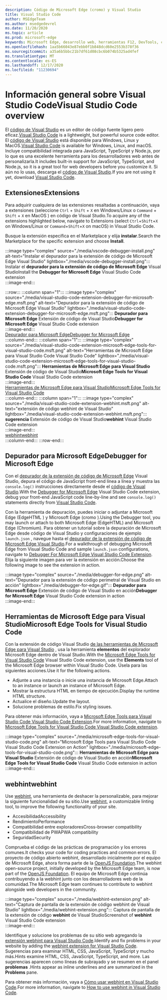 ```yaml
---
description: Código de Microsoft Edge (cromo) y Visual Studio
title: Visual Studio Code
author: MSEdgeTeam
ms.author: msedgedevrel
ms.date: 11/20/2020
ms.topic: article
ms.prod: microsoft-edge
keywords: Microsoft Edge, desarrollo web, herramientas F12, DevTools, código de vs, código de Visual Studio, depurador, webhint
ms.openlocfilehash: 1aa5b66043e87ebb0f1b848dcd60e2553b378f36
ms.sourcegitcommit: a35a6b5bbc21b7df61d08cbc6b074b5325ad4fef
ms.translationtype: MT
ms.contentlocale: es-ES
ms.lasthandoff: 12/17/2020
ms.locfileid: "11230694"
---
```

# <span data-ttu-id="d5eac-104">Información general sobre Visual Studio Code</span><span class="sxs-lookup"><span data-stu-id="d5eac-104">Visual Studio Code overview</span></span>  

<span data-ttu-id="d5eac-105">El [código de Visual Studio][VisualStudioCodeDocs] es un editor de código fuente ligero pero eficaz.</span><span class="sxs-lookup"><span data-stu-id="d5eac-105">[Visual Studio Code][VisualStudioCodeDocs] is a lightweight, but powerful source code editor.</span></span>  <span data-ttu-id="d5eac-106">El [código de Visual Studio][VisualStudioCodeDocs] está disponible para Windows, Linux y MacOS.</span><span class="sxs-lookup"><span data-stu-id="d5eac-106">[Visual Studio Code][VisualStudioCodeDocs] is available for Windows, Linux, and macOS.</span></span>  <span data-ttu-id="d5eac-107">Incluye compatibilidad integrada para JavaScript, TypeScript y Node.js, por lo que es una excelente herramienta para los desarrolladores web antes de personalizarla.</span><span class="sxs-lookup"><span data-stu-id="d5eac-107">It includes built-in support for JavaScript, TypeScript, and Node.js, so it is a great tool for web developers before you customize it.</span></span>  <span data-ttu-id="d5eac-108">Si aún no lo usas, descarga el [código de Visual Studio][VisualstudioCode].</span><span class="sxs-lookup"><span data-stu-id="d5eac-108">If you are not using it yet, download [Visual Studio Code][VisualstudioCode].</span></span>  

## <span data-ttu-id="d5eac-109">Extensiones</span><span class="sxs-lookup"><span data-stu-id="d5eac-109">Extensions</span></span>  

<!--todo: We want to put something like the tiles for extensions Visual Studio Code uses on this page https://code.visualstudio.com/Docs#top-extensions but I don't think this is a markdown page.  I think it's a web page.  I couldn't find anything in https://github.com/Microsoft/vscode-docs that looks like this page. In the meantime, here's what I've come up with: -->  

<span data-ttu-id="d5eac-110">Para adquirir cualquiera de las extensiones resaltadas a continuación, vaya a extensiones \(seleccione `Ctrl` + `Shift` + `X` en Windows/Linux o `Command` + `Shift` + `X` en MacOS \) en código de Visual Studio.</span><span class="sxs-lookup"><span data-stu-id="d5eac-110">To acquire any of the extensions highlighted below, navigate to Extensions \(select `Ctrl`+`Shift`+`X` on Windows/Linux or `Command`+`Shift`+`X` on macOS\) in Visual Studio Code.</span></span>  

<span data-ttu-id="d5eac-111">Busque la extensión específica en el Marketplace y elija **instalar**.</span><span class="sxs-lookup"><span data-stu-id="d5eac-111">Search the Marketplace for the specific extension and choose **Install**.</span></span>  

:::image type="complex" source="./media/vscode-debugger-install.png" alt-text="Instalar el depurador para la extensión de código de Microsoft Edge Visual Studio" lightbox="./media/vscode-debugger-install.png":::
   <span data-ttu-id="d5eac-113">Instalar el **depurador para la extensión de código de Microsoft Edge** Visual Studio</span><span class="sxs-lookup"><span data-stu-id="d5eac-113">Install the **Debugger for Microsoft Edge** Visual Studio Code extension</span></span>  
:::image-end:::  

:::row:::
   :::column span="1":::
      :::image type="complex" source="./media/visual-studio-code-extension-debugger-for-microsoft-edge.msft.png" alt-text="Depurador para la extensión de código de Microsoft Edge Visual Studio" lightbox="./media/visual-studio-code-extension-debugger-for-microsoft-edge.msft.png":::
         <span data-ttu-id="d5eac-115">**Depurador para Microsoft Edge** Extensión de código de Visual Studio</span><span class="sxs-lookup"><span data-stu-id="d5eac-115">**Debugger for Microsoft Edge** Visual Studio Code extension</span></span>  
      :::image-end:::  
      [<span data-ttu-id="d5eac-116">Depurador para Microsoft Edge</span><span class="sxs-lookup"><span data-stu-id="d5eac-116">Debugger for Microsoft Edge</span></span>](#debugger-for-microsoft-edge)  
   :::column-end:::
   :::column span="1":::
      :::image type="complex" source="./media/visual-studio-code-extension-microsoft-edge-tools-for-visual-studio-code.msft.png" alt-text="Herramientas de Microsoft Edge para Visual Studio Code Visual Studio Code" lightbox="./media/visual-studio-code-extension-microsoft-edge-tools-for-visual-studio-code.msft.png":::
         <span data-ttu-id="d5eac-118">**Herramientas de Microsoft Edge para Visual Studio** Extensión de código de Visual Studio</span><span class="sxs-lookup"><span data-stu-id="d5eac-118">**Microsoft Edge Tools for Visual Studio Code** Visual Studio Code extension</span></span>  
      :::image-end:::  
      [<span data-ttu-id="d5eac-119">Herramientas de Microsoft Edge para Visual Studio</span><span class="sxs-lookup"><span data-stu-id="d5eac-119">Microsoft Edge Tools for Visual Studio Code</span></span>](#microsoft-edge-tools-for-visual-studio-code)  
   :::column-end:::
   :::column span="1":::
      :::image type="complex" source="./media/visual-studio-code-extension-webhint.msft.png" alt-text="extensión de código webhint de Visual Studio" lightbox="./media/visual-studio-code-extension-webhint.msft.png":::
         <span data-ttu-id="d5eac-121">**sugerencia** Extensión de código de Visual Studio</span><span class="sxs-lookup"><span data-stu-id="d5eac-121">**webhint** Visual Studio Code extension</span></span>  
      :::image-end:::  
      [<span data-ttu-id="d5eac-122">webhint</span><span class="sxs-lookup"><span data-stu-id="d5eac-122">webhint</span></span>](#webhint)  
   :::column-end:::
:::row-end:::  

## <span data-ttu-id="d5eac-123">Depurador para Microsoft Edge</span><span class="sxs-lookup"><span data-stu-id="d5eac-123">Debugger for Microsoft Edge</span></span>  

<span data-ttu-id="d5eac-124">Con el [depurador de la extensión de código de Microsoft Edge][VisualstudioMarketplaceDebuggerMicrosoftEdge] Visual Studio, depura el código de JavaScript front-end línea a línea y muestra las `console.log()` instrucciones directamente desde el [código de Visual Studio][VisualstudioCode].</span><span class="sxs-lookup"><span data-stu-id="d5eac-124">With the [Debugger for Microsoft Edge][VisualstudioMarketplaceDebuggerMicrosoftEdge] Visual Studio Code extension, debug your front-end JavaScript code line-by-line and see `console.log()` statements directly from [Visual Studio Code][VisualstudioCode].</span></span>  
      
<span data-ttu-id="d5eac-125">Con la herramienta de depuración, puedes iniciar o adjuntar a Microsoft Edge \(EdgeHTML \) y Microsoft Edge \(cromo \).</span><span class="sxs-lookup"><span data-stu-id="d5eac-125">Using the Debugger tool, you may launch or attach to both Microsoft Edge \(EdgeHTML\) and Microsoft Edge \(Chromium\).</span></span>  <span data-ttu-id="d5eac-126">Para obtener un tutorial sobre la depuración de Microsoft Edge desde código de Visual Studio y configuraciones de ejemplo `launch.json` , navegue hasta el [depurador de la extensión de código de Microsoft Edge Visual Studio][VisualStudioCodeDebuggerEdge].</span><span class="sxs-lookup"><span data-stu-id="d5eac-126">For a walkthrough of debugging Microsoft Edge from Visual Studio Code and sample `launch.json` configurations, navigate to [Debugger For Microsoft Edge Visual Studio Code Extension][VisualStudioCodeDebuggerEdge].</span></span>  <span data-ttu-id="d5eac-127">Elija la siguiente imagen para ver la extensión en acción.</span><span class="sxs-lookup"><span data-stu-id="d5eac-127">Choose the following image to see the extension in action.</span></span>  

:::image type="complex" source="./media/debugger-for-edge.png" alt-text="Depurador para la extensión de código perimetral de Visual Studio en acción" lightbox="./media/debugger-for-edge.gif":::
   <span data-ttu-id="d5eac-129">**Depurador para Microsoft Edge** Extensión de código de Visual Studio en acción</span><span class="sxs-lookup"><span data-stu-id="d5eac-129">**Debugger for Microsoft Edge** Visual Studio Code extension in action</span></span>  
:::image-end:::  

## <span data-ttu-id="d5eac-130">Herramientas de Microsoft Edge para Visual Studio</span><span class="sxs-lookup"><span data-stu-id="d5eac-130">Microsoft Edge Tools for Visual Studio Code</span></span>

<span data-ttu-id="d5eac-131">Con la extensión de código Visual Studio [de las herramientas de Microsoft Edge para Visual Studio][VisualstudioMarketplaceMicrosoftEdgeToolsVisualStudioCode] , usa la herramienta **elementos** del explorador Microsoft Edge dentro de Visual Studio.</span><span class="sxs-lookup"><span data-stu-id="d5eac-131">With the [Microsoft Edge Tools for Visual Studio Code][VisualstudioMarketplaceMicrosoftEdgeToolsVisualStudioCode] Visual Studio Code extension, use the **Elements** tool of the Microsoft Edge browser within Visual Studio Code.</span></span>  <span data-ttu-id="d5eac-132">Úsela para las siguientes acciones.</span><span class="sxs-lookup"><span data-stu-id="d5eac-132">Use it for the following actions.</span></span>  

*   <span data-ttu-id="d5eac-133">Adjunte a una instancia o inicie una instancia de Microsoft Edge.</span><span class="sxs-lookup"><span data-stu-id="d5eac-133">Attach to an instance or launch an instance of Microsoft Edge.</span></span>  
*   <span data-ttu-id="d5eac-134">Mostrar la estructura HTML en tiempo de ejecución.</span><span class="sxs-lookup"><span data-stu-id="d5eac-134">Display the runtime HTML structure.</span></span>  
*   <span data-ttu-id="d5eac-135">Actualice el diseño.</span><span class="sxs-lookup"><span data-stu-id="d5eac-135">Update the layout.</span></span>  
*   <span data-ttu-id="d5eac-136">Solucione problemas de estilo.</span><span class="sxs-lookup"><span data-stu-id="d5eac-136">Fix styling issues.</span></span>  
    
<span data-ttu-id="d5eac-137">Para obtener más información, vaya a [Microsoft Edge Tools para Visual Studio Code Visual Studio Code Extension][VisualStudioCodeMicrosoftEdgeDevtoolsExtension].</span><span class="sxs-lookup"><span data-stu-id="d5eac-137">For more information, navigate to [Microsoft Edge Tools for Visual Studio Code Visual Studio Code extension][VisualStudioCodeMicrosoftEdgeDevtoolsExtension].</span></span>  <!--  Choose the following image to see the extension in action.  -->  
      
:::image type="complex" source="./media/microsoft-edge-tools-for-visual-studio-code.png" alt-text="Microsoft Edge Tools para Visual Studio Code Visual Studio Code Extension on Action" lightbox="./media/microsoft-edge-tools-for-visual-studio-code.png":::
   <span data-ttu-id="d5eac-139">**Herramientas de Microsoft Edge para Visual Studio** Extensión de código de Visual Studio en acción</span><span class="sxs-lookup"><span data-stu-id="d5eac-139">**Microsoft Edge Tools for Visual Studio Code** Visual Studio Code extension in action</span></span>  
:::image-end:::  

## <span data-ttu-id="d5eac-140">webhint</span><span class="sxs-lookup"><span data-stu-id="d5eac-140">webhint</span></span>  
      
<span data-ttu-id="d5eac-141">Use [webhint][WebhintMain], una herramienta de deshacer la personalizable, para mejorar la siguiente funcionalidad de su sitio.</span><span class="sxs-lookup"><span data-stu-id="d5eac-141">Use [webhint][WebhintMain], a customizable linting tool, to improve the following functionality of your site.</span></span>  

*   <span data-ttu-id="d5eac-142">Accesibilidad</span><span class="sxs-lookup"><span data-stu-id="d5eac-142">Accessibility</span></span>
*   <span data-ttu-id="d5eac-143">Rendimiento</span><span class="sxs-lookup"><span data-stu-id="d5eac-143">Performance</span></span>
*   <span data-ttu-id="d5eac-144">Compatibilidad entre exploradores</span><span class="sxs-lookup"><span data-stu-id="d5eac-144">Cross-browser compatibility</span></span>
*   <span data-ttu-id="d5eac-145">Compatibilidad de PWA</span><span class="sxs-lookup"><span data-stu-id="d5eac-145">PWA compatibility</span></span>
*   <span data-ttu-id="d5eac-146">Seguridad</span><span class="sxs-lookup"><span data-stu-id="d5eac-146">Security</span></span>

<span data-ttu-id="d5eac-147">Comprueba el código de las prácticas de programación y los errores comunes.</span><span class="sxs-lookup"><span data-stu-id="d5eac-147">It checks your code for coding practices and common errors.</span></span> <span data-ttu-id="d5eac-148">El proyecto de código abierto webhint, desarrollado inicialmente por el equipo de Microsoft Edge, ahora forma parte de la [OpenJS Foundation][OpenjsFoundation].</span><span class="sxs-lookup"><span data-stu-id="d5eac-148">The webhint open-source project, initially developed by the Microsoft Edge team, is now part of the [OpenJS Foundation][OpenjsFoundation].</span></span>  <span data-ttu-id="d5eac-149">El equipo de Microsoft Edge continúa contribuyendo a la webhint junto con los desarrolladores web de la comunidad.</span><span class="sxs-lookup"><span data-stu-id="d5eac-149">The Microsoft Edge team continues to contribute to webhint alongside web developers in the community.</span></span>  <!--  Choose the following image to see the extension in action.  -->  
      
:::image type="complex" source="./media/webhint-extension.png" alt-text="Captura de pantalla de la extensión de código webhint de Visual Studio" lightbox="./media/webhint-extension.png":::
   <span data-ttu-id="d5eac-151">Captura de pantalla de la extensión de código **webhint** de Visual Studio</span><span class="sxs-lookup"><span data-stu-id="d5eac-151">Screenshot of **webhint** Visual Studio Code extension</span></span>  
:::image-end:::  
      
<span data-ttu-id="d5eac-152">Identifique y solucione los problemas de su sitio web agregando la [extensión webhint para Visual Studio Code][VisualstudioMarketplaceWebhint].</span><span class="sxs-lookup"><span data-stu-id="d5eac-152">Identify and fix problems in your website by adding the [webhint extension for Visual Studio Code][VisualstudioMarketplaceWebhint].</span></span>  <span data-ttu-id="d5eac-153">Sugerencias para examinar HTML, CSS, JavaScript, TypeScript y mucho más.</span><span class="sxs-lookup"><span data-stu-id="d5eac-153">Hints examine HTML, CSS, JavaScript, TypeScript, and more.</span></span>  <span data-ttu-id="d5eac-154">Las sugerencias aparecen como líneas de subrayado y se resumen en el panel **problemas** .</span><span class="sxs-lookup"><span data-stu-id="d5eac-154">Hints appear as inline underlines and are summarized in the **Problems** pane.</span></span>  
      
<span data-ttu-id="d5eac-155">Para obtener más información, vaya a [Cómo usar webhint en Visual Studio Code][VisualStudioCodeWebhint].</span><span class="sxs-lookup"><span data-stu-id="d5eac-155">For more information, navigate to [How to use webhint in Visual Studio Code][VisualStudioCodeWebhint].</span></span>  

<!--links -->  

[VisualStudioCodeDebuggerEdge]: ./debugger-for-edge.md "Depurador para la extensión de código de Microsoft Edge Visual Studio | Microsoft docs"  
[VisualStudioCodeMicrosoftEdgeDevtoolsExtension]: ./microsoft-edge-devtools-extension.md "Microsoft Edge DevTools para la extensión de código de Visual Studio | Microsoft docs"  
[VisualStudioCodeWebhint]: ./webhint.md "Extensión de código webhint de Visual Studio | Microsoft docs"  

[VisualstudioCode]: https://code.visualstudio.com "Código de Visual Studio"  
[VisualStudioCodeDocs]: https://code.visualstudio.com/Docs "Documentación | Código de Visual Studio"   

[VisualstudioMarketplaceDebuggerMicrosoftEdge]: https://marketplace.visualstudio.com/items?itemName=msjsdiag.debugger-for-edge "Depurador para Microsoft Edge | Marketplace de Visual Studio"  
[VisualstudioMarketplaceMicrosoftEdgeToolsVisualStudioCode]: https://marketplace.visualstudio.com/items?itemName=ms-edgedevtools.vscode-edge-devtools "Herramientas de Microsoft Edge para Visual Studio Code | Marketplace de Visual Studio"  

[VisualstudioMarketplaceWebhint]: https://marketplace.visualstudio.com/items?itemName=webhint.vscode-webhint "webhint | Marketplace de Visual Studio"  

[WebhintMain]:  https://webhint.io "webhint"  
[OpenjsFoundation]:  https://openjsf.org "OpenJS Foundation"  
